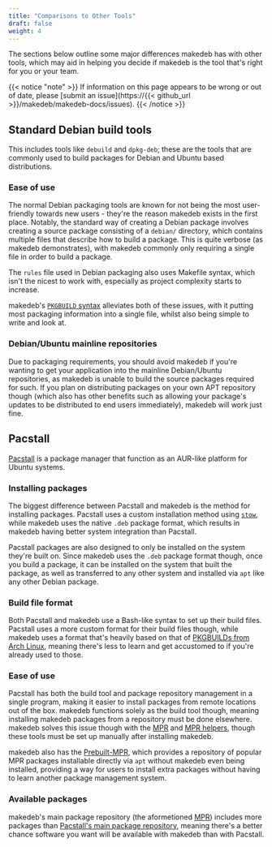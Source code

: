 ```yaml
---
title: "Comparisons to Other Tools"
draft: false
weight: 4
---
```


The sections below outline some major differences makedeb has with other tools, which may aid in helping you decide if makedeb is the tool that's right for you or your team.

{{< notice "note" >}}
If information on this page appears to be wrong or out of date, please [submit an issue](https://{{< github_url >}}/makedeb/makedeb-docs/issues).
{{< /notice >}}

## Standard Debian build tools
This includes tools like `debuild` and `dpkg-deb`; these are the tools that are commonly used to build packages for Debian and Ubuntu based distributions.

### Ease of use
The normal Debian packaging tools are known for not being the most user-friendly towards new users - they're the reason makedeb exists in the first place. Notably, the standard way of creating a Debian package involves creating a source package consisting of a `debian/` directory, which contains multiple files that describe how to build a package. This is quite verbose (as makedeb demonstrates), with makedeb commonly only requiring a single file in order to build a package.


The `rules` file used in Debian packaging also uses Makefile syntax, which isn't the nicest to work with, especially as project complexity starts to increase.

makedeb's [`PKGBUILD` syntax](/makedeb/pkgbuild-syntax) alleviates both of these issues, with it putting most packaging information into a single file, whilst also being simple to write and look at.

### Debian/Ubuntu mainline repositories
Due to packaging requirements, you should avoid makedeb if you're wanting to get your application into the mainline Debian/Ubuntu repositories, as makedeb is unable to build the source packages required for such. If you plan on distributing packages on your own APT repository though (which also has other benefits such as allowing your package's updates to be distributed to end users immediately), makedeb will work just fine.

## Pacstall
[Pacstall](https://pacstall.dev) is a package manager that function as an AUR-like platform for Ubuntu systems.

### Installing packages
The biggest difference between Pacstall and makedeb is the method for installing packages. Pacstall uses a custom installation method using [`stow`](https://www.gnu.org/software/stow/manual/stow.html), while makedeb uses the native `.deb` package format, which results in makedeb having better system integration than Pacstall.

Pacstall packages are also designed to only be installed on the system they're built on. Since makedeb uses the `.deb` package format though, once you build a package, it can be installed on the system that built the package, as well as transferred to any other system and installed via `apt` like any other Debian package.

### Build file format
Both Pacstall and makedeb use a Bash-like syntax to set up their build files. Pacstall uses a more custom format for their build files though, while makedeb uses a format that's heavily based on that of [PKGBUILDs from Arch Linux](/makedeb/pkgbuild-syntax), meaning there's less to learn and get accustomed to if you're already used to those.

### Ease of use
Pacstall has both the build tool and package repository management in a single program, making it easier to install packages from remote locations out of the box. makedeb functions solely as the build tool though, meaning installing makedeb packages from a repository must be done elsewhere. makedeb solves this issue though with the [MPR](/using-the-mpr) and [MPR helpers](/using-the-mpr/list-of-mpr-helpers), though these tools must be set up manually after installing makedeb.

makedeb also has the [Prebuilt-MPR](/prebuilt-mpr), which provides a repository of popular MPR packages installable directly via `apt` without makedeb even being installed, providing a way for users to install extra packages without having to learn another package management system.

### Available packages
makedeb's main package repository (the aformetioned [MPR](/using-the-mpr)) includes more packages than [Pacstall's main package repository](https://github.com/pacstall/pacstall-programs), meaning there's a better chance software you want will be available with makedeb than with Pacstall.
